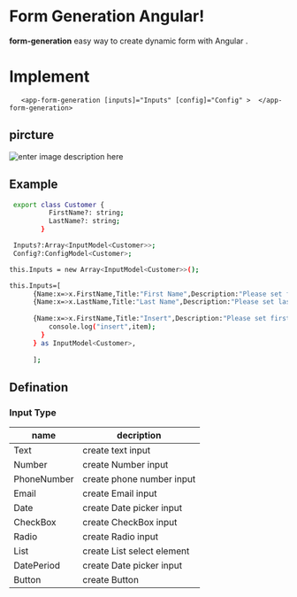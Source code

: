 
# Form Generation Angular!
**form-generation** easy way to create dynamic form with Angular .
# Implement
       <app-form-generation [inputs]="Inputs" [config]="Config" >  </app-form-generation>
## pircture

![enter image description here](https://github.com/devnozari/form-generator/blob/main/Screenshot%202023-02-25%20124654.png?raw=true)


## Example


```bash
 export class Customer {  
          FirstName?: string;  
          LastName?: string;  
        }

```


```bash
 Inputs?:Array<InputModel<Customer>>;  
 Config?:ConfigModel<Customer>;
```


    
```bash
this.Inputs = new Array<InputModel<Customer>>();  
```
        
```bash
this.Inputs=[  
      {Name:x=>x.FirstName,Title:"First Name",Description:"Please set first name",InputType: InputType.Text,Validations: [Validators.required,Validators.minLength(10)]  } as InputModel<Customer>,  
      {Name:x=>x.LastName,Title:"Last Name",Description:"Please set last name",InputType: InputType.Text } as InputModel<Customer>,  
     
      {Name:x=>x.FirstName,Title:"Insert",Description:"Please set first name",InputType:InputType.Button,onClick:(item)=>{  
          console.log("insert",item);  
        }  
      } as InputModel<Customer>,  
      
      ]; 
```
## Defination

### Input Type
| name | decription  |
|--|--|
| Text | create text input  |
| Number | create Number input  |
| PhoneNumber| create phone number input  |
| Email| create Email  input  |
| Date| create Date picker input  |
| CheckBox| create CheckBox  input  |
| Radio| create Radio input  |
| List| create List  select element  |
| DatePeriod| create Date picker input  |
| Button| create Button  |

